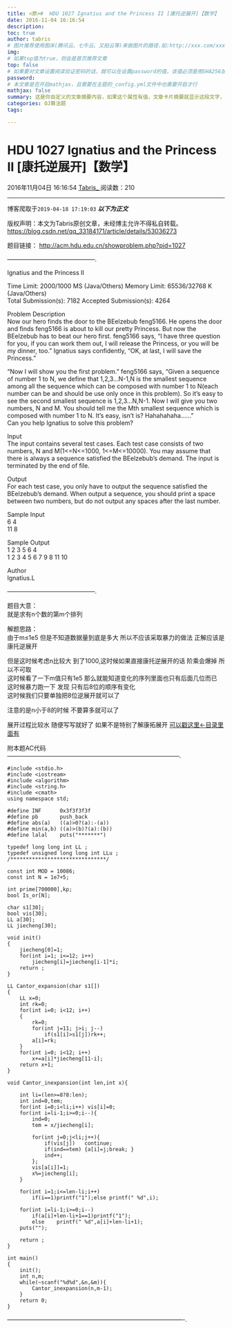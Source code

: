 ```yaml
---
title: <原>#  HDU 1027 Ignatius and the Princess II [康托逆展开]【数学】
date: 2016-11-04 16:16:54
description:
toc: true
author: tabris
# 图片推荐使用图床(腾讯云、七牛云、又拍云等)来做图片的路径.如:http://xxx.com/xxx.jpg
img: 
# 如果top值为true，则会是首页推荐文章
top: false
# 如果要对文章设置阅读验证密码的话，就可以在设置password的值，该值必须是用SHA256加密后的密码，防止被他人识破
password: 
# 本文章是否开启mathjax，且需要在主题的_config.yml文件中也需要开启才行
mathjax: false
summary: 这是你自定义的文章摘要内容，如果这个属性有值，文章卡片摘要就显示这段文字，否则程序会自动截取文章的部分内容作为摘要
categories: OJ算法题
tags:

---
```





#  HDU 1027 Ignatius and the Princess II [康托逆展开]【数学】

2016年11月04日 16:16:54  [ Tabris_ ](https://me.csdn.net/qq_33184171) 阅读数：210


--- 
 博客爬取于`2019-04-18 17:19:03`
***以下为正文***

版权声明：本文为Tabris原创文章，未经博主允许不得私自转载。
https://blog.csdn.net/qq_33184171/article/details/53036273

题目链接： [ http://acm.hdu.edu.cn/showproblem.php?pid=1027
](http://acm.hdu.edu.cn/showproblem.php?pid=1027)

——————————————–.

Ignatius and the Princess II

Time Limit: 2000/1000 MS (Java/Others) Memory Limit: 65536/32768 K
(Java/Others)  
Total Submission(s): 7182 Accepted Submission(s): 4264

Problem Description  
Now our hero finds the door to the BEelzebub feng5166. He opens the door and
finds feng5166 is about to kill our pretty Princess. But now the BEelzebub has
to beat our hero first. feng5166 says, “I have three question for you, if you
can work them out, I will release the Princess, or you will be my dinner,
too.” Ignatius says confidently, “OK, at last, I will save the Princess.”

“Now I will show you the first problem.” feng5166 says, “Given a sequence of
number 1 to N, we define that 1,2,3…N-1,N is the smallest sequence among all
the sequence which can be composed with number 1 to N(each number can be and
should be use only once in this problem). So it’s easy to see the second
smallest sequence is 1,2,3…N,N-1. Now I will give you two numbers, N and M.
You should tell me the Mth smallest sequence which is composed with number 1
to N. It’s easy, isn’t is? Hahahahaha……”  
Can you help Ignatius to solve this problem?

Input  
The input contains several test cases. Each test case consists of two numbers,
N and M(1<=N<=1000, 1<=M<=10000). You may assume that there is always a
sequence satisfied the BEelzebub’s demand. The input is terminated by the end
of file.

Output  
For each test case, you only have to output the sequence satisfied the
BEelzebub’s demand. When output a sequence, you should print a space between
two numbers, but do not output any spaces after the last number.

Sample Input  
6 4  
11 8

Sample Output  
1 2 3 5 6 4  
1 2 3 4 5 6 7 9 8 11 10

Author  
Ignatius.L

——————————————–.

题目大意：  
就是求有n个数的第m个排列

解题思路：  
由于m≤1e5 但是不知道数据量到底是多大 所以不应该采取暴力的做法 正解应该是康托逆展开

但是这时候考虑n比较大 到了1000,这时候如果直接康托逆展开的话 阶乘会爆掉 所以不可取  
这时候看了一下m值只有1e5 那么就能知道变化的序列里面也只有后面几位而已  
这时候暴力跑一下 发现 只有后8位的顺序有变化  
这时候我们只要单独把8位逆展开就可以了

注意的是n小于8的时候 不要算多就可以了

展开过程比较水 随便写写就好了 如果不是特别了解康拓展开 [ 可以戳这里<-目录里面有
](http://blog.csdn.net/qq_33184171/article/details/52681216#t2)

附本题AC代码  
————————————————————————————–.

    
    
    #include <stdio.h>
    #include <iostream>
    #include <algorithm>
    #include <string.h>
    #include <cmath>
    using namespace std;
    
    #define INF      0x3f3f3f3f
    #define pb       push_back
    #define abs(a)   ((a)>0?(a):-(a))
    #define min(a,b) ((a)>(b)?(a):(b))
    #define lalal    puts("*******")
    
    typedef long long int LL ;
    typedef unsigned long long int LLu ;
    /*******************************/
    
    const int MOD = 10086;
    const int N = 1e7+5;
    
    int prime[700000],kp;
    bool Is_or[N];
    
    char s1[30];
    bool vis[30];
    LL a[30];
    LL jiecheng[30];
    
    void init()
    {
        jiecheng[0]=1;
        for(int i=1; i<=12; i++)
            jiecheng[i]=jiecheng[i-1]*i;
        return ;
    }
    
    LL Cantor_expansion(char s1[])
    {
        LL x=0;
        int rk=0;
        for(int i=0; i<12; i++)
        {
            rk=0;
            for(int j=11; j>i; j--)
                if(s1[i]>s1[j])rk++;
            a[i]=rk;
        }
        for(int i=0; i<12; i++)
            x+=a[i]*jiecheng[11-i];
        return x+1;
    }
    
    void Cantor_inexpansion(int len,int x){
    
        int li=(len>=8?8:len);
        int ind=0,tem;
        for(int i=0;i<li;i++) vis[i]=0;
        for(int i=li-1;i>=0;i--){
            ind=0;
            tem = x/jiecheng[i];
    
            for(int j=0;j<li;j++){
                if(vis[j])   continue;
                if(ind==tem) {a[i]=j;break; }
                ind++;
            };
            vis[a[i]]=1;
            x%=jiecheng[i];
        }
    
        for(int i=1;i<=len-li;i++)
            if(i==1)printf("1");else printf(" %d",i);
    
        for(int i=li-1;i>=0;i--)
            if(a[i]+len-li+1==1)printf("1");
            else    printf(" %d",a[i]+len-li+1);
        puts("");
    
        return ;
    }
    
    int main()
    {
        init();
        int n,m;
        while(~scanf("%d%d",&n,&m)){
            Cantor_inexpansion(n,m-1);
        }
        return 0;
    }
    

—————————————————————————————-.

